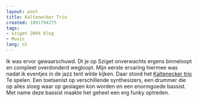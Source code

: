 ```yaml
---
layout: post
title: Kaltenecker Trio
created: 1091794275
tags:
- sziget 2004 blog
- Music
lang: nl
---
```

Ik was ervor gewaarschuwd. Dt je op Sziget onverwachts ergens binneloopt en compleet overdonderd wegloopt. Mijn eerste ervaring hiermee was nadat ik eventjes in de jazz tent wilde kijken. Daar stond het [Kaltenecker trio](http://www.a38.hu/index_files/bandaug/kaltenecker_e.html) Te spelen. Een toetsenist op verschillende synthesizers, een drummer die op alles sloeg waar op geslagen kon worden en een enormgoede bassist. Met name deze bassist maakte het geheel een erg funky optreden. 
